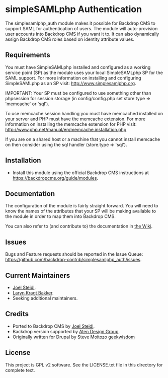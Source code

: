 simpleSAMLphp Authentication
======================

The simplesamlphp_auth module makes it possible for Backdrop CMS to support SAML
for authentication of users. The module will auto-provision user accounts into
Backdrop CMS if you want it to. It can also dynamically assign Backdrop CMS
roles based on identity attribute values.


Requirements
------------

You must have SimpleSAMLphp installed and configured as a working service
point (SP) as the module uses your local SimpleSAMLphp SP for the SAML
support. For more information on installing and configuring SimpleSAMLphp as
an SP visit: http://www.simplesamlphp.org.

IMPORTANT: Your SP must be configured to use something other than phpsession
for session storage (in config/config.php set store.type => 'memcache'
or 'sql').

To use memcache session handling you must have memcached installed on your
server and PHP must have the memcache extension. For more information on
installing the memcache extension for PHP visit:
http://www.php.net/manual/en/memcache.installation.php

If you are on a shared host or a machine that you cannot install memcache on
then consider using the sql handler (store.type => 'sql').

Installation
------------

- Install this module using the official Backdrop CMS instructions at
  https://backdropcms.org/guide/modules.


Documentation
-------------

The configuration of the module is fairly straight forward. You will need to
know the names of the attributes that your SP will be making available to the
module in order to map them into Backdrop CMS.

You can also refer to (and contribute to) the documentation in [the Wiki](https://github.com/backdrop-contrib/simplesamlphp_auth/wiki).

Issues
------

Bugs and Feature requests should be reported in the Issue Queue:
https://github.com/backdrop-contrib/simplesamlphp_auth/issues.


Current Maintainers
-------------------

- [Joel Steidl](https://github.com/joelsteidl).
- [Laryn Kragt Bakker](https://github.com/laryn).
- Seeking additional maintainers.

Credits
-------

- Ported to Backdrop CMS by [Joel Steidl](https://github.com/joelsteidl).
- Backdrop version supported by [Aten Design Group](https://atendesigngroup.com).
- Originally written for Drupal by
  Steve Moitozo [geekwisdom](http://drupal.org/user/1662)

License
-------

This project is GPL v2 software.
See the LICENSE.txt file in this directory for complete text.
